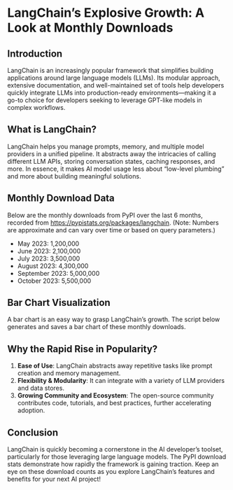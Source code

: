 # LangChain’s Explosive Growth: A Look at Monthly Downloads

## Introduction
LangChain is an increasingly popular framework that simplifies building applications around large language models (LLMs). Its modular approach, extensive documentation, and well-maintained set of tools help developers quickly integrate LLMs into production-ready environments—making it a go-to choice for developers seeking to leverage GPT-like models in complex workflows.

## What is LangChain?
LangChain helps you manage prompts, memory, and multiple model providers in a unified pipeline. It abstracts away the intricacies of calling different LLM APIs, storing conversation states, caching responses, and more. In essence, it makes AI model usage less about “low-level plumbing” and more about building meaningful solutions.

## Monthly Download Data
Below are the monthly downloads from PyPI over the last 6 months, recorded from https://pypistats.org/packages/langchain. 
(Note: Numbers are approximate and can vary over time or based on query parameters.)

- May 2023: 1,200,000  
- June 2023: 2,100,000  
- July 2023: 3,500,000  
- August 2023: 4,300,000  
- September 2023: 5,000,000  
- October 2023: 5,500,000  

## Bar Chart Visualization
A bar chart is an easy way to grasp LangChain’s growth. The script below generates and saves a bar chart of these monthly downloads.  

## Why the Rapid Rise in Popularity?
1. **Ease of Use**: LangChain abstracts away repetitive tasks like prompt creation and memory management.  
2. **Flexibility & Modularity**: It can integrate with a variety of LLM providers and data stores.  
3. **Growing Community and Ecosystem**: The open-source community contributes code, tutorials, and best practices, further accelerating adoption.

## Conclusion
LangChain is quickly becoming a cornerstone in the AI developer’s toolset, particularly for those leveraging large language models. The PyPI download stats demonstrate how rapidly the framework is gaining traction. Keep an eye on these download counts as you explore LangChain’s features and benefits for your next AI project!
